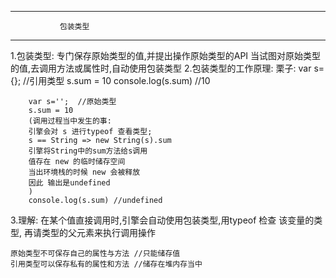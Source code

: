 -----------------------------------------------------------------
			   包装类型
-----------------------------------------------------------------
  1.包装类型:
	专门保存原始类型的值,并提出操作原始类型的API
	当试图对原始类型的值,去调用方法或属性时,自动使用包装类型
  2.包装类型的工作原理:
	栗子:
	    var s={};  //引用类型
	    s.sum = 10
	    console.log(s.sum) //10

	    var s='';  //原始类型
	    s.sum = 10
	    (调用过程当中发生的事:
		引擎会对 s 进行typeof 查看类型;
		s == String => new String(s).sum
		引擎将String中的sum方法给s调用
		值存在 new 的临时储存空间
		当出环境栈的时候 new 会被释放
		因此 输出是undefined
	    )
	    console.log(s.sum) //undefined
  3.理解:
	在某个值直接调用时,引擎会自动使用包装类型,用typeof 检查
	该变量的类型, 再请类型的父元素来执行调用操作

	原始类型不可保存自己的属性与方法 //只能储存值
	引用类型可以保存私有的属性和方法 //储存在堆内存当中

